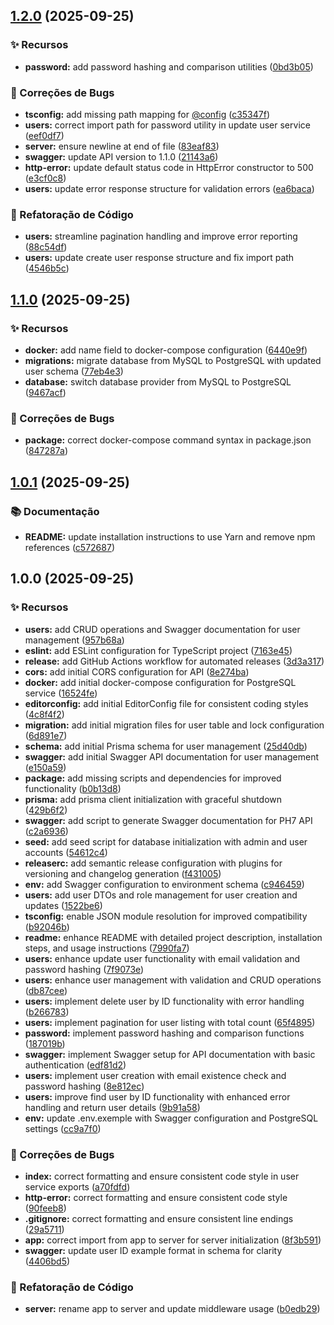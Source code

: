 ## [1.2.0](https://github.com/limazia/ph7/compare/v1.1.0...v1.2.0) (2025-09-25)

### ✨ Recursos

* **password:** add password hashing and comparison utilities ([0bd3b05](https://github.com/limazia/ph7/commit/0bd3b05d12f3316ff7ee5b11ef83a0e2d57442a8))

### 🐛 Correções de Bugs

* **tsconfig:** add missing path mapping for [@config](https://github.com/config) ([c35347f](https://github.com/limazia/ph7/commit/c35347f694518f60931932c0a6547715fc1aef42))
* **users:** correct import path for password utility in update user service ([eef0df7](https://github.com/limazia/ph7/commit/eef0df76366921929b6be9957db8693ecb8baf1c))
* **server:** ensure newline at end of file ([83eaf83](https://github.com/limazia/ph7/commit/83eaf83d9c349d3bce0cdc92c6d71a60f3495332))
* **swagger:** update API version to 1.1.0 ([21143a6](https://github.com/limazia/ph7/commit/21143a65a0b2d53b60606e86e9c35356e743ecac))
* **http-error:** update default status code in HttpError constructor to 500 ([e3cf0c8](https://github.com/limazia/ph7/commit/e3cf0c81b7874c417dae3618643ff2fe8b760676))
* **users:** update error response structure for validation errors ([ea6baca](https://github.com/limazia/ph7/commit/ea6bacad22038daf6c452c97eba9cd2dbbd96d64))

### 🔨 Refatoração de Código

* **users:** streamline pagination handling and improve error reporting ([88c54df](https://github.com/limazia/ph7/commit/88c54df605f54f9c2d6c4bbb7720b07698dc6afd))
* **users:** update create user response structure and fix import path ([4546b5c](https://github.com/limazia/ph7/commit/4546b5cf2f696d18304eb77ee31de49460d8f551))

## [1.1.0](https://github.com/limazia/ph7/compare/v1.0.1...v1.1.0) (2025-09-25)

### ✨ Recursos

* **docker:** add name field to docker-compose configuration ([6440e9f](https://github.com/limazia/ph7/commit/6440e9f16c50c708bd3101a5662ec5a8056c11e8))
* **migrations:** migrate database from MySQL to PostgreSQL with updated user schema ([77eb4e3](https://github.com/limazia/ph7/commit/77eb4e3bfcec018f31fd7b8e513db52435b0860f))
* **database:** switch database provider from MySQL to PostgreSQL ([9467acf](https://github.com/limazia/ph7/commit/9467acf94fbf91fadcb073a2117c51e418be23e7))

### 🐛 Correções de Bugs

* **package:** correct docker-compose command syntax in package.json ([847287a](https://github.com/limazia/ph7/commit/847287ade3357cbdceb2599332e6adc65393f03a))

## [1.0.1](https://github.com/limazia/ph7/compare/v1.0.0...v1.0.1) (2025-09-25)

### 📚 Documentação

* **README:** update installation instructions to use Yarn and remove npm references ([c572687](https://github.com/limazia/ph7/commit/c572687d52dc0944f733a102e5a0d817ffefb751))

## 1.0.0 (2025-09-25)

### ✨ Recursos

* **users:** add CRUD operations and Swagger documentation for user management ([957b68a](https://github.com/limazia/ph7/commit/957b68aba17580d33457c19b1f5bf54fa427e32a))
* **eslint:** add ESLint configuration for TypeScript project ([7163e45](https://github.com/limazia/ph7/commit/7163e45a2829c4f78402e73f1d9a44d6e02c5219))
* **release:** add GitHub Actions workflow for automated releases ([3d3a317](https://github.com/limazia/ph7/commit/3d3a3172e794be0af43813eba5a7a04811705888))
* **cors:** add initial CORS configuration for API ([8e274ba](https://github.com/limazia/ph7/commit/8e274ba3059bd6f91be6544c7f7d27c56cda54e2))
* **docker:** add initial docker-compose configuration for PostgreSQL service ([16524fe](https://github.com/limazia/ph7/commit/16524fe75f8022001a1777d079c301c3602c1227))
* **editorconfig:** add initial EditorConfig file for consistent coding styles ([4c8f4f2](https://github.com/limazia/ph7/commit/4c8f4f2a9a7ccf1e0b649da5bb59e9e3c8d8d64a))
* **migration:** add initial migration files for user table and lock configuration ([6d891e7](https://github.com/limazia/ph7/commit/6d891e72ee79497906d3ca9c2192f25aef5efbf2))
* **schema:** add initial Prisma schema for user management ([25d40db](https://github.com/limazia/ph7/commit/25d40dbe13bd78100b98759c0d71273bc07e3e27))
* **swagger:** add initial Swagger API documentation for user management ([e150a59](https://github.com/limazia/ph7/commit/e150a594f2fe871adb6bb908723cf88e15f4aadb))
* **package:** add missing scripts and dependencies for improved functionality ([b0b13d8](https://github.com/limazia/ph7/commit/b0b13d819e58bf852d790d39ec7436182bd99ba3))
* **prisma:** add prisma client initialization with graceful shutdown ([429b6f2](https://github.com/limazia/ph7/commit/429b6f228fefe410a6cb9639d46b97f43a4e2076))
* **swagger:** add script to generate Swagger documentation for PH7 API ([c2a6936](https://github.com/limazia/ph7/commit/c2a69361d1606ece9cc6e56328bb24c83867ceee))
* **seed:** add seed script for database initialization with admin and user accounts ([54612c4](https://github.com/limazia/ph7/commit/54612c4edbda306f4d38e967249f03c9db65c180))
* **releaserc:** add semantic release configuration with plugins for versioning and changelog generation ([f431005](https://github.com/limazia/ph7/commit/f431005c8c3d46e6be05714da6593780d4c1017e))
* **env:** add Swagger configuration to environment schema ([c946459](https://github.com/limazia/ph7/commit/c946459fd517aab761b518c9ecf43352a08081b3))
* **users:** add user DTOs and role management for user creation and updates ([1522be6](https://github.com/limazia/ph7/commit/1522be6369c3c132b8c0d5b736bcbd67c8173279))
* **tsconfig:** enable JSON module resolution for improved compatibility ([b92046b](https://github.com/limazia/ph7/commit/b92046be88bbce6fd07f361aa6068810afaf888a))
* **readme:** enhance README with detailed project description, installation steps, and usage instructions ([7990fa7](https://github.com/limazia/ph7/commit/7990fa7d95cf3688eb66e45b8ae261efa61e2c61))
* **users:** enhance update user functionality with email validation and password hashing ([7f9073e](https://github.com/limazia/ph7/commit/7f9073ea05bcb139448aca79874593dda0c7ee0d))
* **users:** enhance user management with validation and CRUD operations ([db87cee](https://github.com/limazia/ph7/commit/db87cee0ce92bfb29d0edff6fc282639071d9d66))
* **users:** implement delete user by ID functionality with error handling ([b266783](https://github.com/limazia/ph7/commit/b266783e2cc56a9042fc575a05eca1c613fa8770))
* **users:** implement pagination for user listing with total count ([65f4895](https://github.com/limazia/ph7/commit/65f48959cfbbb980b85e92d0fb1cade8e7a577db))
* **password:** implement password hashing and comparison functions ([187019b](https://github.com/limazia/ph7/commit/187019bfe3fb6600c3268a5e9fe12d5f1f96b9b1))
* **swagger:** implement Swagger setup for API documentation with basic authentication ([edf81d2](https://github.com/limazia/ph7/commit/edf81d24e97bcd75adec06c0007384afc30e73e1))
* **users:** implement user creation with email existence check and password hashing ([8e812ec](https://github.com/limazia/ph7/commit/8e812ec97467bd7041845618cc51a97a52c5a11f))
* **users:** improve find user by ID functionality with enhanced error handling and return user details ([9b91a58](https://github.com/limazia/ph7/commit/9b91a580b4c8999b4235931ee87ddf075d52977c))
* **env:** update .env.exemple with Swagger configuration and PostgreSQL settings ([cc9a7f0](https://github.com/limazia/ph7/commit/cc9a7f0c2b0e3ee51daa0c9e1de34d7f85c6e85e))

### 🐛 Correções de Bugs

* **index:** correct formatting and ensure consistent code style in user service exports ([a70fdfd](https://github.com/limazia/ph7/commit/a70fdfd24cad41204b37b9503a5995e9ab0862a7))
* **http-error:** correct formatting and ensure consistent code style ([90feeb8](https://github.com/limazia/ph7/commit/90feeb8d89c2eb543fedc75b8fd2e09d1ea279a1))
* **.gitignore:** correct formatting and ensure consistent line endings ([29a5711](https://github.com/limazia/ph7/commit/29a5711bdeb7ed73fda2f8ef5e95454d9e6c9381))
* **app:** correct import from app to server for server initialization ([8f3b591](https://github.com/limazia/ph7/commit/8f3b591a197a01a11108ed1f145daaa2d4dafadd))
* **swagger:** update user ID example format in schema for clarity ([4406bd5](https://github.com/limazia/ph7/commit/4406bd5563921730b0c0dfafff210c9aa38bcffa))

### 🔨 Refatoração de Código

* **server:** rename app to server and update middleware usage ([b0edb29](https://github.com/limazia/ph7/commit/b0edb29a81026a6e87d2411fb11dde6b48027e51))
